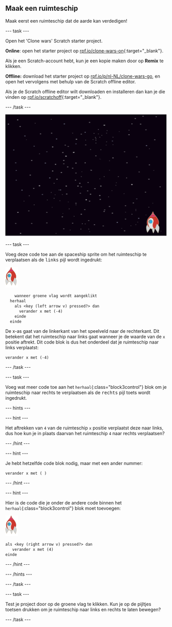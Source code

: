 ## Maak een ruimteschip

Maak eerst een ruimteschip dat de aarde kan verdedigen!

--- task ---

Open het 'Clone wars' Scratch starter project.

**Online**: open het starter project op [rpf.io/clone-wars-on](http://rpf.io/clone-wars-on){:target="_blank"}.

Als je een Scratch-account hebt, kun je een kopie maken door op **Remix** te klikken.

**Offline:** download het starter project op [rpf.io/p/nl-NL/clone-wars-go](http://rpf.io/p/nl-NL/clone-wars-go), en open het vervolgens met behulp van de Scratch offline editor.

Als je de Scratch offline editor wilt downloaden en installeren dan kan je die vinden op [rpf.io/scratchoff](https://rpf.io/scratchoff){:target="_blank"}.

--- /task ---

![starter project](images/starter-project.png)

--- task ---

Voeg deze code toe aan de spaceship sprite om het ruimteschip te verplaatsen als de <kbd>links</kbd> pijl wordt ingedrukt:

![ruimteschip sprite](images/rocket-sprite.png)

```blocks3
    wanneer groene vlag wordt aangeklikt
  herhaal
    als <key (left arrow v) pressed?> dan
      verander x met (-4)
    einde
  einde
```

De x-as gaat van de linkerkant van het speelveld naar de rechterkant. Dit betekent dat het ruimteschip naar links gaat wanneer je de waarde van de `x` positie aftrekt. Dit code blok is dus het onderdeel dat je ruimteschip naar links verplaatst:

```blocks3
verander x met (-4)
```

--- /task ---

--- task ---

Voeg wat meer code toe aan het `herhaal`{:class="block3control"} blok om je ruimteschip naar rechts te verplaatsen als de <kbd>rechts</kbd> pijl toets wordt ingedrukt.

--- hints ---


--- hint ---

Het aftrekken van `4` van de ruimteschip `x` positie verplaatst deze naar links, dus hoe kun je in plaats daarvan het ruimteschip `4` naar rechts verplaatsen?

--- /hint ---

--- hint ---

Je hebt hetzelfde code blok nodig, maar met een ander nummer:

```blocks3
verander x met ( )
```

--- /hint ---

--- hint ---

Hier is de code die je onder de andere code binnen het `herhaal`{:class="block3control"} blok moet toevoegen:

![ruimteschip sprite](images/rocket-sprite.png)

```blocks3
als <key (right arrow v) pressed?> dan
   verander x met (4)
einde
```

--- /hint ---

--- /hints ---

--- /task ---

--- task ---

Test je project door op de groene vlag te klikken. Kun je op de pijltjes toetsen drukken om je ruimteschip naar links en rechts te laten bewegen?

--- /task ---